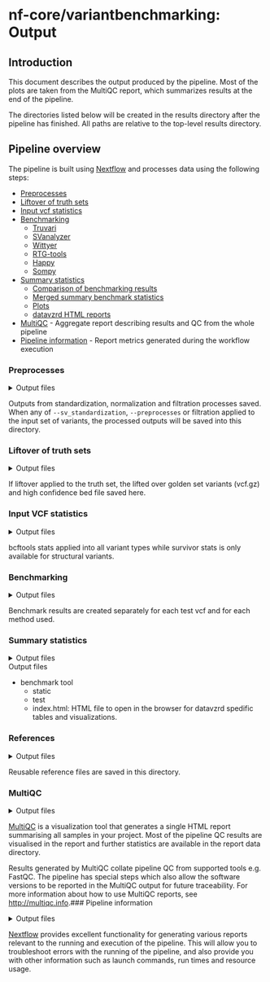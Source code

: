 # nf-core/variantbenchmarking: Output

## Introduction

This document describes the output produced by the pipeline. Most of the plots are taken from the MultiQC report, which summarizes results at the end of the pipeline.

The directories listed below will be created in the results directory after the pipeline has finished. All paths are relative to the top-level results directory.

## Pipeline overview

The pipeline is built using [Nextflow](https://www.nextflow.io/) and processes data using the following steps:

- [Preprocesses ](#preprocesses)
- [Liftover of truth sets](#liftover)
- [Input vcf statistics](#stats)
- [Benchmarking](#benchmarks)
  - [Truvari](#truvari)
  - [SVanalyzer](#svanalyzer)
  - [Wittyer](#wittyer)
  - [RTG-tools](#rtgtools)
  - [Happy](#happy)
  - [Sompy](#sompy)
- [Summary statistics](#summary)
  - [Comparison of benchmarking results](#comparisons)
  - [Merged summary benchmark statistics](#tables)
  - [Plots](#plots)
  - [datavzrd HTML reports](#datavzrd)
- [MultiQC](#multiqc) - Aggregate report describing results and QC from the whole pipeline
- [Pipeline information](#pipeline-information) - Report metrics generated during the workflow execution

### Preprocesses

<details markdown="1">
<summary>Output files</summary>

- `preprocesses/`
  - `*.vcf.gz`: The standardized and normalized VCF files

</details>

Outputs from standardization, normalization and filtration processes saved. When any of `--sv_standardization`, `--preprocesses` or filtration applied to the input set of variants, the processed outputs will be saved into this directory.

### Liftover of truth sets

<details markdown="1">
<summary>Output files</summary>

- ## `liftover/`

- `liftover/`
  - `*.vcf.gz`: Lifted over variants
  - `*.bed`: Lifted over regions

</details>

If liftover applied to the truth set, the lifted over golden set variants (vcf.gz) and high confidence bed file saved here.

### Input VCF statistics

<details markdown="1">
<summary>Output files</summary>

- `stats/`
  - `bcftools/`
    - '\*.bcftools_stats.txt'
  - `survivor/`
    - '\*.stats'

</details>

bcftools stats applied into all variant types while survivor stats is only available for structural variants.

### Benchmarking

<details markdown="1">
<summary>Output files</summary>

- `truvari/`
  - `*.fn.vcf.gz` : False negative calls from comparison
  - `*.fn.vcf.gz.tbi` : False negative calls from comparison - index file
  - `*.fp.vcf.gz`: False positive calls from comparison
  - `*.fp.vcf.gz.tbi`: False positive calls from comparison - index file
  - `*.tp-comp.vcf.gz`: True positive calls from the comparison VCF
  - `*.tp-comp.vcf.gz.tbi`: True positive calls from the comparison VCF - index file
  - `*.tp-base.vcf.gz`: True positive calls form the base VCF
  - `*.tp-base.vcf.gz.tbi`: True positive calls form the base VCF - index file
  - `*.summary.json`: Json output of performance stats
- `svanalyzer/`
  - `*.distances`: Distances for comparisons
  - `*.falsenegatives.vcf.gz` : False negative calls from comparison
  - `*.falsepositives.vcf.gz`: False positive calls from comparison
  - `*.log`: Log of the run
  - `*.report`: Output report of performance stats
- `wittyer/`
  - `*.vcf.gz`: Calls from comparison
  - `*.vcf.gz.tbi`: Calls from comparison - index file
  - `*.json`: Json output of performance stats
- `rtgtools/`
  - `*.vcf.gz`: Calls from comparison
  - `*.vcf.gz.tbi`: Calls from comparison - index file
  - `*.fn.vcf.gz` : Contains variants from the baseline VCF which were not correctly called
  - `*.fn.vcf.gz.tbi` : Contains variants from the baseline VCF which were not correctly called - index file
  - `*.fp.vcf.gz`: Contains variants from the calls VCF which do not agree with baseline variants
  - `*.fp.vcf.gz.tbi`: Contains variants from the calls VCF which do not agree with baseline variants - index file
  - `*.tp.vcf.gz`: Contains those variants from the calls VCF which agree with variants in the baseline VCF
  - `*.tp.vcf.gz.tbi`: Contains those variants from the calls VCF which agree with variants in the baseline VCF - index file
  - `*.tp-baseline.vcf.gz`: Contains those variants from the baseline VCF which agree with variants in the calls VCF
  - `*.tp-baseline.vcf.gz.tbi`: Contains those variants from the baseline VCF which agree with variants in the calls VCF - index file
  - `*.non_snp_roc.tsv.gz`: Contains ROC data derived from those variants which were not represented as SNPs
  - `*.phasing.txt`: Contains phasing information
  - `*.snp_roc.tsv.gz`: Contains ROC data derived from only those variants which were represented as SNPs
  - `*.summary.txt`: Output summary of performance stats
  - `*.weighted_roc.tsv.gz`: Contains ROC data derived from all analyzed call variants, regardless of their representation
- `happy/`
  - `*.extended.csv`: Extended statistics
  - `*.metrics.json.gz`: JSON file containing all computed metrics and tables
  - `*.roc.all.csv.gz`: All precision / recall data points that were calculated
  - `*.roc.Locations.INDEL.csv.gz`: ROC for ALL indels only.
  - `*roc.Locations.INDEL.PASS.csv.gz`: ROC for PASSing indels only.
  - `*roc.Locations.SNP.csv.gz`: ROC for ALL SNPs only.
  - `*roc.Locations.SNP.PASS.csv.gz`: ROC for PASSing SNPs only.
  - `*.runinfo.json`: Log of the run
  - `*.summary.csv`: Output summary of performance stats
  - `*.vcf.gz`: Calls from comparison
  - `*.vcf.gz.tbi`: Calls from comparison - index file
- `sompy/`
  - `*.features.csv`: Calls from comparison
  - `*.metrics.json`: JSON file containing all computed metrics and tables
  - `*.stats.csv`: Output summary of performance stats

</details>

Benchmark results are created separately for each test vcf and for each method used.

### Summary statistics

<details markdown="1">
<summary>Output files</summary>

- `comparisons/`
  - `small/`
    - `rtgtools.small.FN.csv`: Summarizes and compares variants from the baseline VCF of rtgtools which were not correctly called
    - `rtgtools.small.FP.csv`: Summarizes and compares variants from the calls VCF of rtgtools which do not agree with baseline variant
    - `rtgtools.small.TP_base.csv`: Summarizes and compares variants from the baseline VCF of rtgtools which were correctly called
    - `rtgtools.small.TP_comp.csv`: Summarizes and compares variants from the calls VCF of rtgtools which do agree with baseline variant
  - `sv/`
    - `svbenchmark.sv.FN.csv`: Summarizes and compares variants from the baseline VCF of svbenchmark which were not correctly called
    - `svbenchmark.sv.FP.csv`: Summarizes and compares variants from the calls VCF of svbenchmark which do not agree with baseline variant
    - `truvari.sv.FN.csv`: Summarizes and compares variants from the baseline VCF of truvari which were not correctly called
    - `truvari.sv.FP.csv`: Summarizes and compares variants from the calls VCF of truvari which do not agree with baseline variant
    - `truvari.sv.TP_base.csv`: Summarizes and compares variants from the baseline VCF of truvari which were correctly called
    - `truvari.sv.TP_comp.csv`: Summarizes and compares variants from the calls VCF of truvari which do agree with baseline variant
- `plots/`
  - `cnv/`
    - `wittyer/`
      - `Base_metric_by_tool_wittyer.png`: Summary plot for callers on precision, recall and F1 per base in wittyer
      - `Base_variants_by_tool_wittyer.png`: Summary plot for callers on TP, FP and FN numbers per base in wittyer
      - `Event_metric_by_tool_wittyer.png`: Summary plot for callers on precision, recall and F1 per event in wittyer
      - `Event_variants_by_tool_wittyer.png`: Summary plot for callers on TP, FP and FN numbers per ecent in wittyer
  - `sv/`
    - `truvari/`
      - `metric_by_tool_truvari.png`: Summary plot for callers on precision, recall and F1 in truvari
      - `variants_by_tool_truvari.png`: Summary plot for callers on TP, FP and FN numbers in truvari
    - `svbenchmark/`
      - `metric_by_tool_svbenchmark.png`: Summary plot for callers on precision, recall and F1 in svbenchmark
      - `variants_by_tool_svbenchmark.png`: Summary plot for callers on TP, FP and FN numbers in svbenchmark
  - `small/`
    - `happy/`
      - `INDEL_ALL_metric_by_tool_happy.png`: Summary plot for callers on precision, recall and F1 of all INDELs in happy
      - `INDEL_ALL_variants_by_tool_happy.png`: Summary plot for callers on TP, FP and FN numbers of all INDELs in happy
      - `INDEL_PASS_metric_by_tool_happy.png`: Summary plot for callers on precision, recall and F1 of only PASSed INDELs in happy
      - `INDEL_PASS_variants_by_tool_happy.png`: Summary plot for callers on TP, FP and FN numbers of only PASSed INDELs in happy
      - `SNP_ALL_metric_by_tool_happy.png`: Summary plot for callers on precision, recall and F1 of all SNPs in happy
      - `SNP_ALL_variants_by_tool_happy.png`: Summary plot for callers on TP, FP and FN numbers of all SNPs in happy
      - `SNP_PASS_metric_by_tool_happy.png`: Summary plot for callers on precision, recall and F1 of only PASSed SNPs in happy
      - `SNP_PASS_variants_by_tool_happy.png`: Summary plot for callers on TP, FP and FN numbers of only PASSed SNPs in happy
    - `rtgtools/`
      - `metric_by_tool_rtgtools.png`: Summary plot for callers on precision, recall and F1 in rtgtools
      - `variants_by_tool_rtgtools.png`: Summary plot for callers on TP, FP and FN numbers in rtgtools
  - `indel/`
    - `sompy/`
      - `metric_by_tool_sompy.png`: Summary plot for callers on precision, recall and F1 of indels in sompy
      - `variants_by_tool_sompy.png`: Summary plot for callers on TP, FP and FN numbers of indels in sompy
  - `snv/`
    - `sompy/`
      - `metric_by_tool_sompy.png`: Summary plot for callers on precision, recall and F1 of SNVs in sompy
      - `variants_by_tool_sompy.png`: Summary plot for callers on TP, FP and FN numbers of SNVs in sompy
- `tables/`
  - `cnv/`
    - `wittyer.cnv.summary.csv`: Summary of performance stats from callers
  - `sv/`
    - `truvari.sv.summary.csv`: Summary of performance stats from callers
    - `svbenchmark.sv.summary.csv`: Summary of performance stats from callers
  - `small/`
    - `happy.sv.summary.csv`: Summary of performance stats from callers
    - `rtgtools.sv.summary.csv`: Summary of performance stats from callers
  - `indel/`
    - `sompy.indel.summary.csv`: Summary of performance stats from callers
    - `sompy.indel.regions.csv`: Summary of performance stats split by region bins from callers
  - `snv/`
    - `sompy.snv.summary.csv`: Summary of performance stats from callers
    - `sompy.snv.regions.csv`: Summary of performance stats split by region bins from callers
- ## `datavzrd/`

</details>
<summary>Output files</summary>

- benchmark tool
  - static
  - test
  - index.html: HTML file to open in the browser for datavzrd spedific tables and visualizations.

### References

<details markdown="1">
<summary>Output files</summary>

- `references/`
  - `dictionary`
    - `*.dict`: Dictionary file is the output of PICARD CREATESEQUENCEDICTIONARY. This file can be saved and reused further.
  - `sdf`
    - `*.sdf`: Sdf file is the output of RTGTOOLS FORMAT. This file can be saved and reused further.

</details>

Reusable reference files are saved in this directory.

### MultiQC

<details markdown="1">
<summary>Output files</summary>

- `multiqc/`
  - `multiqc_report.html`: a standalone HTML file that can be viewed in your web browser.
  - `multiqc_data/`: directory containing parsed statistics from the different tools used in the pipeline.
  - `multiqc_plots/`: directory containing static images from the report in various formats.

</details>

[MultiQC](http://multiqc.info) is a visualization tool that generates a single HTML report summarising all samples in your project. Most of the pipeline QC results are visualised in the report and further statistics are available in the report data directory.

Results generated by MultiQC collate pipeline QC from supported tools e.g. FastQC. The pipeline has special steps which also allow the software versions to be reported in the MultiQC output for future traceability. For more information about how to use MultiQC reports, see <http://multiqc.info>.### Pipeline information

<details markdown="1">
<summary>Output files</summary>

- `pipeline_info/`
  - Reports generated by Nextflow: `execution_report.html`, `execution_timeline.html`, `execution_trace.txt` and `pipeline_dag.dot`/`pipeline_dag.svg`.
  - Reports generated by the pipeline: `pipeline_report.html`, `pipeline_report.txt` and `software_versions.yml`. The `pipeline_report*` files will only be present if the `--email` / `--email_on_fail` parameter's are used when running the pipeline.
  - Reformatted samplesheet files used as input to the pipeline: `samplesheet.valid.csv`.
  - Parameters used by the pipeline run: `params.json`.

</details>

[Nextflow](https://www.nextflow.io/docs/latest/tracing.html) provides excellent functionality for generating various reports relevant to the running and execution of the pipeline. This will allow you to troubleshoot errors with the running of the pipeline, and also provide you with other information such as launch commands, run times and resource usage.
